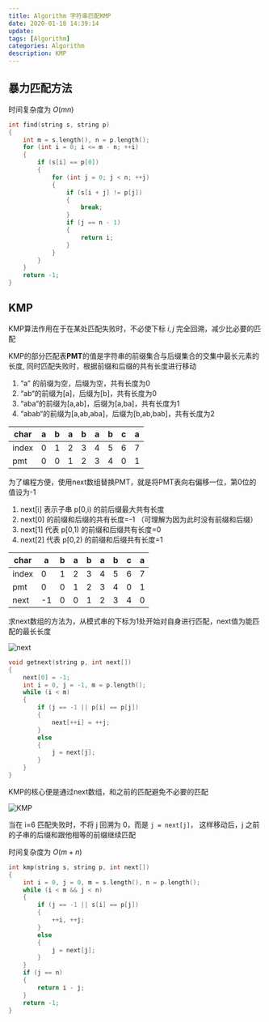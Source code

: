 ```yaml
---
title: Algorithm 字符串匹配KMP
date: 2020-01-18 14:39:14
update:
tags: [Algorithm]
categories: Algorithm
description: KMP
---
```


## 暴力匹配方法

时间复杂度为 $O(mn)$

```cpp
int find(string s, string p)
{
    int m = s.length(), n = p.length();
    for (int i = 0; i <= m - n; ++i)
    {
        if (s[i] == p[0])
        {
            for (int j = 0; j < n; ++j)
            {
                if (s[i + j] != p[j])
                {
                    break;
                }
                if (j == n - 1)
                {
                    return i;
                }
            }
        }
    }
    return -1;
}
```

## KMP

KMP算法作用在于在某处匹配失败时，不必使下标 $i,j$ 完全回溯，减少比必要的匹配

KMP的部分匹配表**PMT**的值是字符串的前缀集合与后缀集合的交集中最长元素的长度,
同时匹配失败时，根据前缀和后缀的共有长度进行移动

1. “a” 的前缀为空，后缀为空，共有长度为0
2. “ab“的前缀为[a]，后缀为[b]，共有长度为0
3. “aba“的前缀为[a,ab]，后缀为[a,ba]，共有长度为1
4. “abab“的前缀为[a,ab,aba]，后缀为[b,ab,bab]，共有长度为2

| char  | a   | b   | a   | b   | a   | b   | c   | a   |
| ----- | --- | --- | --- | --- | --- | --- | --- | --- |
| index | 0   | 1   | 2   | 3   | 4   | 5   | 6   | 7   |
| pmt   | 0   | 0   | 1   | 2   | 3   | 4   | 0   | 1   |

为了编程方便，使用next数组替换PMT，就是将PMT表向右偏移一位，第0位的值设为-1

1. next[i] 表示子串 p[0,i) 的前后缀最大共有长度
2. next[0] 的前缀和后缀的共有长度=-1 （可理解为因为此时没有前缀和后缀）
3. next[1] 代表 p[0,1) 的前缀和后缀共有长度=0
4. next[2] 代表 p[0,2) 的前缀和后缀共有长度=1

| char  | a   | b   | a   | b   | a   | b   | c   | a   |
| ----- | --- | --- | --- | --- | --- | --- | --- | --- |
| index | 0   | 1   | 2   | 3   | 4   | 5   | 6   | 7   |
| pmt   | 0   | 0   | 1   | 2   | 3   | 4   | 0   | 1   |
| next  | -1  | 0   | 0   | 1   | 2   | 3   | 4   | 0   |

求next数组的方法为，从模式串的下标为1处开始对自身进行匹配，next值为能匹配的最长长度

![next](https://s2.ax1x.com/2020/01/19/19dtns.png)

```cpp
void getnext(string p, int next[])
{
    next[0] = -1;
    int i = 0, j = -1, m = p.length();
    while (i < m)
    {
        if (j == -1 || p[i] == p[j])
        {
            next[++i] = ++j;
        }
        else
        {
            j = next[j];
        }
    }
}
```

KMP的核心便是通过next数组，和之前的匹配避免不必要的匹配

![KMP](https://s2.ax1x.com/2020/01/19/19dV6H.jpg)

当在 i=6 匹配失败时，不将 j 回溯为 0，而是 `j = next[j]`，
这样移动后，j 之前的子串的后缀和跟他相等的前缀继续匹配

时间复杂度为 $O(m+n)$

```cpp
int kmp(string s, string p, int next[])
{
    int i = 0, j = 0, m = s.length(), n = p.length();
    while (i < m && j < n)
    {
        if (j == -1 || s[i] == p[j])
        {
            ++i, ++j;
        }
        else
        {
            j = next[j];
        }
    }
    if (j == n)
    {
        return i - j;
    }
    return -1;
}
```

